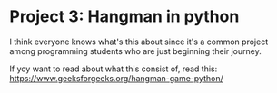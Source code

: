 # Project 3: Hangman in python

I think everyone knows what's this about since it's a common
project among programming students who are just beginning their journey.

If yoy want to read about what this consist of, read this: https://www.geeksforgeeks.org/hangman-game-python/